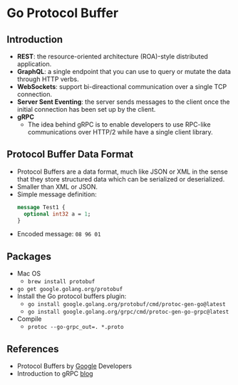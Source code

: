 # Go Protocol Buffer
## Introduction
- __REST__: the resource-oriented architecture (ROA)-style distributed application.
- __GraphQL__: a single endpoint that you can use to query or mutate the data through HTTP verbs.
- __WebSockets__: support bi-direactional communication over a single TCP connection.
- __Server Sent Eventing__: the server sends messages to the client once the initial connection has been set up by the client.
- __gRPC__
  - The idea behind gRPC is to enable developers to use RPC-like communications over HTTP/2 while have a single client library.
  
## Protocol Buffer Data Format
- Protocol Buffers are a data format, much like JSON or XML in the sense that they store structured data which can be serialized or deserialized.
- Smaller than XML or JSON.
- Simple message definition:
  ```proto
  message Test1 {
    optional int32 a = 1;
  }
  ```
- Encoded message:
  `08 96 01`

## Packages
- Mac OS 
  - `brew install protobuf`
- `go get google.golang.org/protobuf`
- Install the Go protocol buffers plugin:
  - `go install google.golang.org/protobuf/cmd/protoc-gen-go@latest`
  - `go install google.golang.org/grpc/cmd/protoc-gen-go-grpc@latest`
- Compile
  - `protoc --go-grpc_out=. *.proto`


## References
- Protocol Buffers by [Google](https://developers.google.com/protocol-buffers/docs/overview) Developers
- Introduction to gRPC [blog](https://sahansera.dev/introduction-to-grpc/)